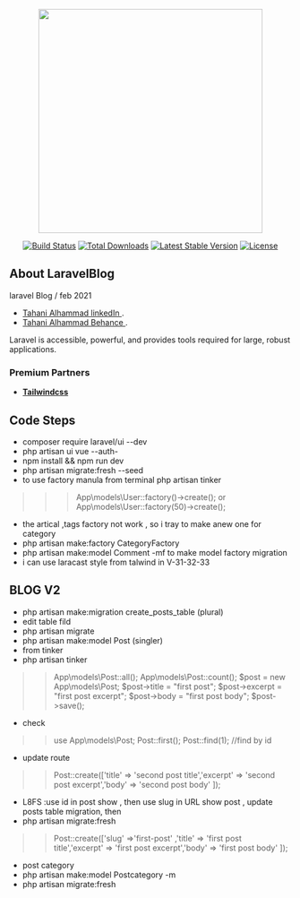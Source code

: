 <p align="center"><a href="https://laravel.com" target="_blank"><img src="https://raw.githubusercontent.com/laravel/art/master/logo-lockup/5%20SVG/2%20CMYK/1%20Full%20Color/laravel-logolockup-cmyk-red.svg" width="400"></a></p>

<p align="center">
<a href="https://travis-ci.org/laravel/framework"><img src="https://travis-ci.org/laravel/framework.svg" alt="Build Status"></a>
<a href="https://packagist.org/packages/laravel/framework"><img src="https://img.shields.io/packagist/dt/laravel/framework" alt="Total Downloads"></a>
<a href="https://packagist.org/packages/laravel/framework"><img src="https://img.shields.io/packagist/v/laravel/framework" alt="Latest Stable Version"></a>
<a href="https://packagist.org/packages/laravel/framework"><img src="https://img.shields.io/packagist/l/laravel/framework" alt="License"></a>
</p>

## About LaravelBlog

laravel Blog / feb 2021

- [Tahani Alhammad linkedIn ](https://www.linkedin.com/in/tahanialhammad/).
- [Tahani Alhammad Behance ](https://www.behance.net/tahani-ali-alhammad).

Laravel is accessible, powerful, and provides tools required for large, robust applications.


### Premium Partners

- **[Tailwindcss](https://tailwindcomponents.com/)**



## Code Steps

- composer require laravel/ui --dev
- php artisan ui vue --auth-
- npm install && npm run dev
- php artisan migrate:fresh --seed
- to use factory manula from terminal 
php artisan tinker
>>> App\models\User::factory()->create();
or
App\models\User::factory(50)->create();

- the artical ,tags factory not work , so i tray to make anew one for category 
- php artisan make:factory CategoryFactory
-  php artisan make:model Comment -mf      to make model factory migration
- i can use laracast style from talwind in V-31-32-33


## BLOG V2 ##
- php artisan make:migration create_posts_table  (plural)
- edit table fild
- php artisan migrate
- php artisan make:model Post  (singler)
- from tinker
- php artisan tinker
>> App\models\Post::all();
>> App\models\Post::count();
>> $post = new App\models\Post;
>> $post->title = "first post";
>>  $post->excerpt = "first post excerpt";
>> $post->body = "first post body";
>> $post->save();
- check
>> use App\models\Post;
>> Post::first();
>> Post::find(1); //find by id

- update route 
>> Post::create(['title' => 'second post title','excerpt' => 'second post excerpt','body' => 'second post body' ]);

- L8FS :use id in post show , then use slug in URL show post , update posts table migration, then
- php artisan migrate:fresh
>> Post::create(['slug' =>'first-post' ,'title' => 'first post title','excerpt' => 'first post excerpt','body' => 'first post body' ]);
- post category
-  php artisan make:model Postcategory -m
- php artisan migrate:fresh